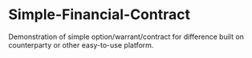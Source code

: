 Simple-Financial-Contract
=========================

Demonstration of simple option/warrant/contract for difference built on counterparty or other easy-to-use platform.
